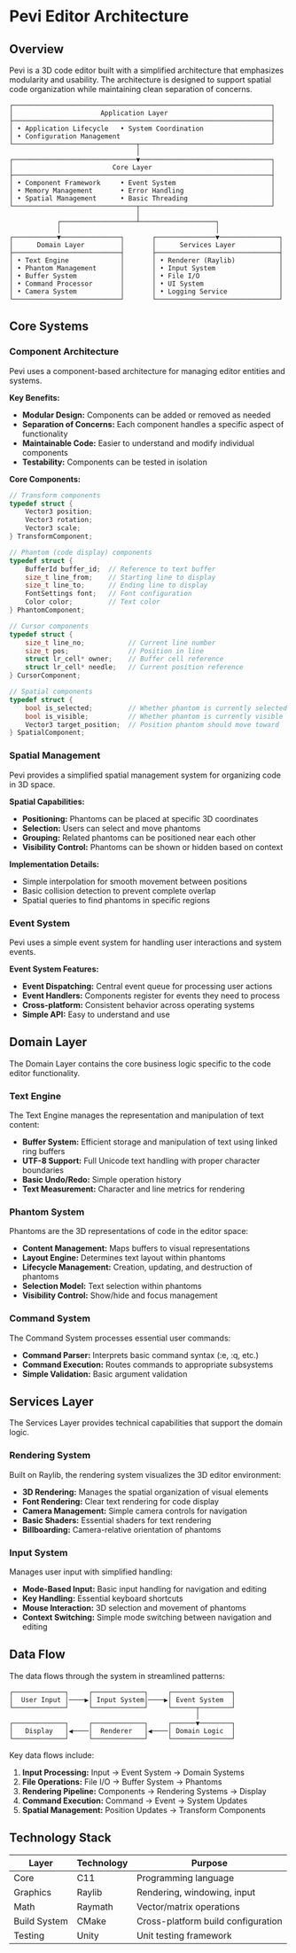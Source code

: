 # Pevi Editor Architecture

## Overview

Pevi is a 3D code editor built with a simplified architecture that emphasizes modularity and usability. The architecture is designed to support spatial code organization while maintaining clean separation of concerns.

```
┌─────────────────────────────────────────────────────────────────┐
│                      Application Layer                          │
├─────────────────────────────────────────────────────────────────┤
│ • Application Lifecycle   • System Coordination                 │
│ • Configuration Management                                      │
└───────────────────────────────┬─────────────────────────────────┘
                                │
┌───────────────────────────────▼─────────────────────────────────┐
│                         Core Layer                              │
├─────────────────────────────────────────────────────────────────┤
│ • Component Framework     • Event System                        │
│ • Memory Management       • Error Handling                      │
│ • Spatial Management      • Basic Threading                     │
└───────────────────────────────┬─────────────────────────────────┘
                                │
            ┌───────────────────┴───────────────────┐
            │                                       │
┌───────────▼───────────────┐       ┌───────────────▼───────────────┐
│      Domain Layer         │       │      Services Layer           │
├───────────────────────────┤       ├───────────────────────────────┤
│ • Text Engine             │       │ • Renderer (Raylib)           │
│ • Phantom Management      │       │ • Input System                │
│ • Buffer System           │       │ • File I/O                    │
│ • Command Processor       │       │ • UI System                   │
│ • Camera System           │       │ • Logging Service             │
└───────────────────────────┘       └───────────────────────────────┘
```

## Core Systems

### Component Architecture

Pevi uses a component-based architecture for managing editor entities and systems.

**Key Benefits:**
* **Modular Design:** Components can be added or removed as needed
* **Separation of Concerns:** Each component handles a specific aspect of functionality
* **Maintainable Code:** Easier to understand and modify individual components
* **Testability:** Components can be tested in isolation

**Core Components:**
```c
// Transform components
typedef struct {
    Vector3 position;
    Vector3 rotation;
    Vector3 scale;
} TransformComponent;

// Phantom (code display) components
typedef struct {
    BufferId buffer_id;  // Reference to text buffer
    size_t line_from;    // Starting line to display
    size_t line_to;      // Ending line to display
    FontSettings font;   // Font configuration
    Color color;         // Text color
} PhantomComponent;

// Cursor components
typedef struct {
    size_t line_no;           // Current line number
    size_t pos;               // Position in line
    struct lr_cell* owner;    // Buffer cell reference
    struct lr_cell* needle;   // Current position reference
} CursorComponent;

// Spatial components
typedef struct {
    bool is_selected;         // Whether phantom is currently selected
    bool is_visible;          // Whether phantom is currently visible
    Vector3 target_position;  // Position phantom should move toward
} SpatialComponent;
```

### Spatial Management

Pevi provides a simplified spatial management system for organizing code in 3D space.

**Spatial Capabilities:**
* **Positioning:** Phantoms can be placed at specific 3D coordinates
* **Selection:** Users can select and move phantoms
* **Grouping:** Related phantoms can be positioned near each other
* **Visibility Control:** Phantoms can be shown or hidden based on context

**Implementation Details:**
* Simple interpolation for smooth movement between positions
* Basic collision detection to prevent complete overlap
* Spatial queries to find phantoms in specific regions

### Event System

Pevi uses a simple event system for handling user interactions and system events.

**Event System Features:**
* **Event Dispatching:** Central event queue for processing user actions
* **Event Handlers:** Components register for events they need to process
* **Cross-platform:** Consistent behavior across operating systems
* **Simple API:** Easy to understand and use


## Domain Layer

The Domain Layer contains the core business logic specific to the code editor functionality.

### Text Engine

The Text Engine manages the representation and manipulation of text content:

* **Buffer System:** Efficient storage and manipulation of text using linked ring buffers
* **UTF-8 Support:** Full Unicode text handling with proper character boundaries
* **Basic Undo/Redo:** Simple operation history
* **Text Measurement:** Character and line metrics for rendering

### Phantom System

Phantoms are the 3D representations of code in the editor space:

* **Content Management:** Maps buffers to visual representations
* **Layout Engine:** Determines text layout within phantoms
* **Lifecycle Management:** Creation, updating, and destruction of phantoms
* **Selection Model:** Text selection within phantoms
* **Visibility Control:** Show/hide and focus management

### Command System

The Command System processes essential user commands:

* **Command Parser:** Interprets basic command syntax (:e, :q, etc.)
* **Command Execution:** Routes commands to appropriate subsystems
* **Simple Validation:** Basic argument validation

## Services Layer

The Services Layer provides technical capabilities that support the domain logic.

### Rendering System

Built on Raylib, the rendering system visualizes the 3D editor environment:

* **3D Rendering:** Manages the spatial organization of visual elements
* **Font Rendering:** Clear text rendering for code display
* **Camera Management:** Simple camera controls for navigation
* **Basic Shaders:** Essential shaders for text rendering
* **Billboarding:** Camera-relative orientation of phantoms

### Input System

Manages user input with simplified handling:

* **Mode-Based Input:** Basic input handling for navigation and editing
* **Key Handling:** Essential keyboard shortcuts
* **Mouse Interaction:** 3D selection and movement of phantoms
* **Context Switching:** Simple mode switching between navigation and editing

## Data Flow

The data flows through the system in streamlined patterns:

```
┌─────────────┐     ┌─────────────┐     ┌───────────────┐
│  User Input │────▶│ Input System│────▶│ Event System  │
└─────────────┘     └─────────────┘     └──────┬────────┘
                                               │
┌─────────────┐     ┌─────────────┐     ┌──────▼────────┐
│   Display   │◀────│  Renderer   │◀────│ Domain Logic  │
└─────────────┘     └─────────────┘     └───────────────┘
```

Key data flows include:

1. **Input Processing:** Input → Event System → Domain Systems
2. **File Operations:** File I/O → Buffer System → Phantoms
3. **Rendering Pipeline:** Components → Rendering Systems → Display
4. **Command Execution:** Command → Event → System Updates
5. **Spatial Management:** Position Updates → Transform Components

## Technology Stack

| Layer          | Technology                | Purpose                                |
|----------------|---------------------------|----------------------------------------|
| Core           | C11                       | Programming language                   |
| Graphics       | Raylib                    | Rendering, windowing, input            |
| Math           | Raymath                   | Vector/matrix operations               |
| Build System   | CMake                     | Cross-platform build configuration     |
| Testing        | Unity                     | Unit testing framework                 |

